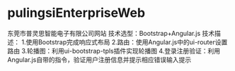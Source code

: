 # pulingsiEnterpriseWeb
东莞市普灵思智能电子有限公司网站
技术选型：Bootstrap+Angular.js
技术描述：
1.使用Bootstrap完成响应式布局
2.路由：使用Angular.js中的ui-router设置路由
3.轮播图：利用ui-bootstrap-tpls插件实现轮播图
4.登录注册验证：利用Angular.js自带的指令，验证用户注册信息并提示相应错误输入提示
